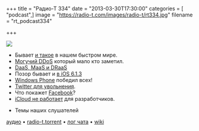 +++
title = "Радио-Т 334"
date = "2013-03-30T17:30:00"
categories = [ "podcast",]
image = "https://radio-t.com/images/radio-t/rt334.jpg"
filename = "rt_podcast334"

+++

![](https://radio-t.com/images/radio-t/rt334.jpg)

* Бывает [и такое](http://arstechnica.com/information-technology/2013/03/epic-uptime-achievement-can-you-beat-16-years/) в нашем быстром мире.
* [Могучий DDoS](http://www.zdnet.com/the-largest-ddos-attack-didnt-break-the-internet-but-it-did-try-7000013225/) который мало кто заметил.
* [DaaS, MaaS и DRaaS](http://readwrite.com/2013/03/29/the-next-phase-of-cloud-computing-daas-maas-draas)
* Позор бывает и [в iOS 6.1.3](http://news.cnet.com/8301-13579_3-57576501-37/some-ios-6.1.3-users-hit-by-battery-drain-and-wi-fi-issues/?subj=cnet&tag=title)
* [Windows Phone](http://www.zdnet.com/windows-phone-outsells-iphone-in-seven-markets-blackberry-in-26-7000013236/) победил всех!
* [Twitter для увольнения](http://www.popsci.com/technology/article/2013-03/ask-website-if-your-twitter-will-get-you-fired?dom=fb&src=SOC).
* Что покажет [Facebook](http://gizmodo.com/5992881/)?
* [iCloud не работает](http://www.theverge.com/2013/3/26/4148628/why-doesnt-icloud-just-work) для разработчиков.
- Темы наших слушателей

[аудио](https://cdn.radio-t.com/rt_podcast334.mp3) • [radio-t.torrent](https://cdn.radio-t.com/torrents/rt_podcast334.mp3.torrent) • [лог чата](http://chat.radio-t.com/logs/radio-t-334.html) • [wiki](http://wiki.radio-t.com/%D0%92%D1%8B%D0%BF%D1%83%D1%81%D0%BA_334)<audio src="https://cdn.radio-t.com/rt_podcast334.mp3" preload="none"></audio>